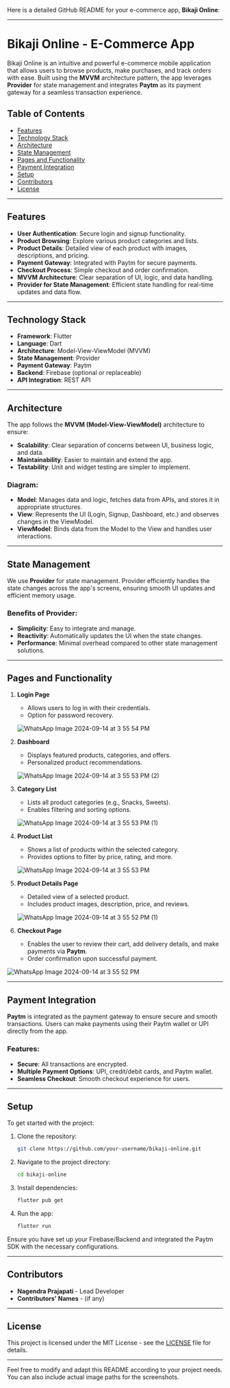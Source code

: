 Here is a detailed GitHub README for your e-commerce app, **Bikaji Online**:

---

# Bikaji Online - E-Commerce App

Bikaji Online is an intuitive and powerful e-commerce mobile application that allows users to browse products, make purchases, and track orders with ease. Built using the **MVVM** architecture pattern, the app leverages **Provider** for state management and integrates **Paytm** as its payment gateway for a seamless transaction experience.

## Table of Contents
- [Features](#features)
- [Technology Stack](#technology-stack)
- [Architecture](#architecture)
- [State Management](#state-management)
- [Pages and Functionality](#pages-and-functionality)
- [Payment Integration](#payment-integration)
- [Setup](#setup)
- [Contributors](#contributors)
- [License](#license)

---

## Features
- **User Authentication**: Secure login and signup functionality.
- **Product Browsing**: Explore various product categories and lists.
- **Product Details**: Detailed view of each product with images, descriptions, and pricing.
- **Payment Gateway**: Integrated with Paytm for secure payments.
- **Checkout Process**: Simple checkout and order confirmation.
- **MVVM Architecture**: Clear separation of UI, logic, and data handling.
- **Provider for State Management**: Efficient state handling for real-time updates and data flow.

---

## Technology Stack
- **Framework**: Flutter
- **Language**: Dart
- **Architecture**: Model-View-ViewModel (MVVM)
- **State Management**: Provider
- **Payment Gateway**: Paytm
- **Backend**: Firebase (optional or replaceable)
- **API Integration**: REST API

---

## Architecture
The app follows the **MVVM (Model-View-ViewModel)** architecture to ensure:
- **Scalability**: Clear separation of concerns between UI, business logic, and data.
- **Maintainability**: Easier to maintain and extend the app.
- **Testability**: Unit and widget testing are simpler to implement.

### Diagram:
- **Model**: Manages data and logic, fetches data from APIs, and stores it in appropriate structures.
- **View**: Represents the UI (Login, Signup, Dashboard, etc.) and observes changes in the ViewModel.
- **ViewModel**: Binds data from the Model to the View and handles user interactions.

---

## State Management
We use **Provider** for state management. Provider efficiently handles the state changes across the app's screens, ensuring smooth UI updates and efficient memory usage.

### Benefits of Provider:
- **Simplicity**: Easy to integrate and manage.
- **Reactivity**: Automatically updates the UI when the state changes.
- **Performance**: Minimal overhead compared to other state management solutions.

---

## Pages and Functionality

1. **Login Page**
   - Allows users to log in with their credentials.
   - Option for password recovery.

   ![WhatsApp Image 2024-09-14 at 3 55 54 PM](https://github.com/user-attachments/assets/1b01f3d8-bb2b-440e-9ed4-a4d4436bed67)

2. **Dashboard**
   - Displays featured products, categories, and offers.
   - Personalized product recommendations.

   ![WhatsApp Image 2024-09-14 at 3 55 53 PM (2)](https://github.com/user-attachments/assets/63d4829d-6156-4b1c-bcd0-296fcc52c286)

3. **Category List**
   - Lists all product categories (e.g., Snacks, Sweets).
   - Enables filtering and sorting options.
   
   ![WhatsApp Image 2024-09-14 at 3 55 53 PM (1)](https://github.com/user-attachments/assets/d9a5f7a4-b9e5-462d-b9fb-18c222901ffa)


4. **Product List**
   - Shows a list of products within the selected category.
   - Provides options to filter by price, rating, and more.
   
   ![WhatsApp Image 2024-09-14 at 3 55 53 PM](https://github.com/user-attachments/assets/57b70f52-0321-4e37-8d77-6e6308eada6f)


5. **Product Details Page**
   - Detailed view of a selected product.
   - Includes product images, description, price, and reviews.
   
   ![WhatsApp Image 2024-09-14 at 3 55 52 PM (1)](https://github.com/user-attachments/assets/5bbca461-0cef-44c3-b3d5-7a00fbe968e3)


6. **Checkout Page**
   - Enables the user to review their cart, add delivery details, and make payments via **Paytm**.
   - Order confirmation upon successful payment.
   
  ![WhatsApp Image 2024-09-14 at 3 55 52 PM](https://github.com/user-attachments/assets/90444315-1cc3-4bb0-ae80-da026f4452ee)


---

## Payment Integration
**Paytm** is integrated as the payment gateway to ensure secure and smooth transactions. Users can make payments using their Paytm wallet or UPI directly from the app.

### Features:
- **Secure**: All transactions are encrypted.
- **Multiple Payment Options**: UPI, credit/debit cards, and Paytm wallet.
- **Seamless Checkout**: Smooth checkout experience for users.

---

## Setup
To get started with the project:

1. Clone the repository:
   ```bash
   git clone https://github.com/your-username/bikaji-online.git
   ```

2. Navigate to the project directory:
   ```bash
   cd bikaji-online
   ```

3. Install dependencies:
   ```bash
   flutter pub get
   ```

4. Run the app:
   ```bash
   flutter run
   ```

Ensure you have set up your Firebase/Backend and integrated the Paytm SDK with the necessary configurations.

---

## Contributors
- **Nagendra Prajapati** - Lead Developer
- **Contributors' Names** - (if any)

---

## License
This project is licensed under the MIT License - see the [LICENSE](LICENSE) file for details.

---

Feel free to modify and adapt this README according to your project needs. You can also include actual image paths for the screenshots.

